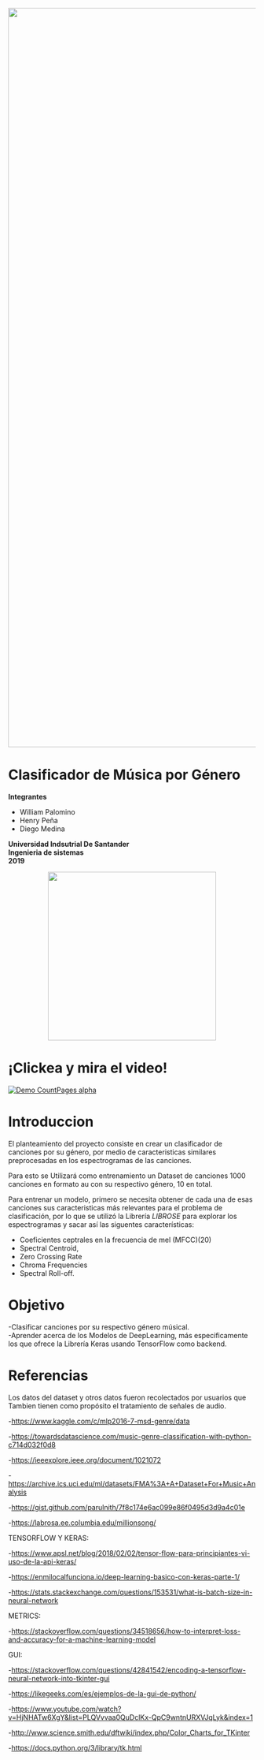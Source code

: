 <p align="center"><img src="https://i.imgur.com/ueLN6rk.jpg" width="1500" heigth="500"></p>


# Clasificador de Música por Género
**Integrantes**
- William Palomino
- Henry Peña
- Diego Medina


**Universidad Indsutrial De Santander** </br>
**Ingenieria de sistemas**</br>
**2019**</br>
<p align="center"><img src="http://garza.uis.edu.co/idayregreso/images/logoUIS.jpg" width="342" heigth="166"></p>

# ¡Clickea y mira el video!

[![Demo CountPages alpha](http://i.freegifmaker.me/1/5/5/4/3/8/15543875612251425.gif)](https://youtu.be/5gOOh8O8p3k)

# Introduccion
El planteamiento del proyecto consiste en crear un clasificador de canciones por su género, por medio de caracteristicas similares preprocesadas en los espectrogramas de las canciones.

Para esto se Utilizará como entrenamiento un Dataset de canciones 1000 canciones en formato au con su respectivo género, 10 en total.

Para entrenar un modelo, primero se necesita obtener de cada una de esas canciones sus caracteristicas más relevantes para el problema de clasificación, por lo que se utilizó la Librería *LIBROSE* para explorar los espectrogramas y sacar así las siguentes características:

<ul>
   <li> Coeficientes ceptrales en la frecuencia de mel (MFCC)(20)
   <li> Spectral Centroid,
   <li> Zero Crossing Rate
   <li> Chroma Frequencies
   <li> Spectral Roll-off.
</ul>




# Objetivo
-Clasificar canciones por su respectivo género músical.<br> 
-Aprender acerca de los Modelos de DeepLearning, más especificamente los que ofrece la Librería Keras usando TensorFlow como backend.

# Referencias
Los datos del dataset y otros datos fueron recolectados por usuarios que Tambien tienen como propósito el tratamiento de señales de audio.

-https://www.kaggle.com/c/mlp2016-7-msd-genre/data

-https://towardsdatascience.com/music-genre-classification-with-python-c714d032f0d8

-https://ieeexplore.ieee.org/document/1021072

-https://archive.ics.uci.edu/ml/datasets/FMA%3A+A+Dataset+For+Music+Analysis

-https://gist.github.com/parulnith/7f8c174e6ac099e86f0495d3d9a4c01e

-https://labrosa.ee.columbia.edu/millionsong/

TENSORFLOW Y KERAS:

-https://www.apsl.net/blog/2018/02/02/tensor-flow-para-principiantes-vi-uso-de-la-api-keras/

-https://enmilocalfunciona.io/deep-learning-basico-con-keras-parte-1/

-https://stats.stackexchange.com/questions/153531/what-is-batch-size-in-neural-network

 METRICS:
 
 -https://stackoverflow.com/questions/34518656/how-to-interpret-loss-and-accuracy-for-a-machine-learning-model
 

GUI:

-https://stackoverflow.com/questions/42841542/encoding-a-tensorflow-neural-network-into-tkinter-gui

-https://likegeeks.com/es/ejemplos-de-la-gui-de-python/

-https://www.youtube.com/watch?v=HjNHATw6XgY&list=PLQVvvaa0QuDclKx-QpC9wntnURXVJqLyk&index=1

-http://www.science.smith.edu/dftwiki/index.php/Color_Charts_for_TKinter

-https://docs.python.org/3/library/tk.html

